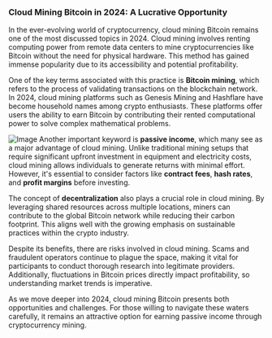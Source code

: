 ### Cloud Mining Bitcoin in 2024: A Lucrative Opportunity

In the ever-evolving world of cryptocurrency, cloud mining Bitcoin remains one of the most discussed topics in 2024. Cloud mining involves renting computing power from remote data centers to mine cryptocurrencies like Bitcoin without the need for physical hardware. This method has gained immense popularity due to its accessibility and potential profitability.

One of the key terms associated with this practice is **Bitcoin mining**, which refers to the process of validating transactions on the blockchain network. In 2024, cloud mining platforms such as Genesis Mining and Hashflare have become household names among crypto enthusiasts. These platforms offer users the ability to earn Bitcoin by contributing their rented computational power to solve complex mathematical problems.


![Image](https://github.com/user-attachments/assets/31692037-0104-4703-abd1-696b6a7dd41b)
Another important keyword is **passive income**, which many see as a major advantage of cloud mining. Unlike traditional mining setups that require significant upfront investment in equipment and electricity costs, cloud mining allows individuals to generate returns with minimal effort. However, it's essential to consider factors like **contract fees**, **hash rates**, and **profit margins** before investing.

The concept of **decentralization** also plays a crucial role in cloud mining. By leveraging shared resources across multiple locations, miners can contribute to the global Bitcoin network while reducing their carbon footprint. This aligns well with the growing emphasis on sustainable practices within the crypto industry.

Despite its benefits, there are risks involved in cloud mining. Scams and fraudulent operators continue to plague the space, making it vital for participants to conduct thorough research into legitimate providers. Additionally, fluctuations in Bitcoin prices directly impact profitability, so understanding market trends is imperative.

As we move deeper into 2024, cloud mining Bitcoin presents both opportunities and challenges. For those willing to navigate these waters carefully, it remains an attractive option for earning passive income through cryptocurrency mining.